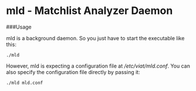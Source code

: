 mld - Matchlist Analyzer Daemon
===============================

###Usage

mld is a background daemon. So you just have to start the executable like this:

    ./mld
    
However, mld is expecting a configuration file at _/etc/viat/mld.conf_. You can also specify the configuration file directly by passing it:

    ./mld mld.conf